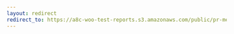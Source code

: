 ```yaml
---
layout: redirect
redirect_to: https://a8c-woo-test-reports.s3.amazonaws.com/public/pr-merge/39492/e2e/index.html
---
```

